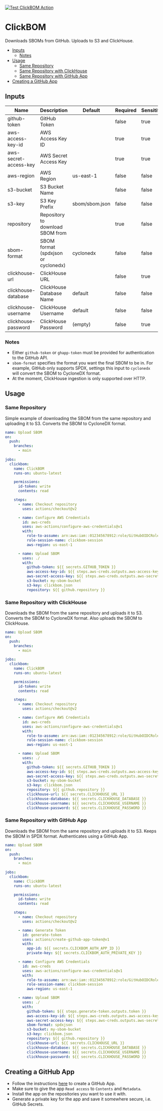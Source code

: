[![Test ClickBOM Action](https://github.com/ClickHouse/ClickBOM/actions/workflows/test.yml/badge.svg)](https://github.com/ClickHouse/ClickBOM/actions/workflows/test.yml)

# ClickBOM

Downloads SBOMs from GitHub. Uploads to S3 and ClickHouse.

- [Inputs](#inputs)
  - [Notes](#notes)
- [Usage](#usage)
  - [Same Repository](#same-repository)
  - [Same Repository with ClickHouse](#same-repository-with-clickhouse)
  - [Same Repository with GitHub App](#same-repository-with-github-app)
- [Creating a GitHub App](#creating-a-github-app)

## Inputs

| Name                  | Description                         | Default        | Required | Sensitive |
| --------------------- | ----------------------------------- | -------------- | -------- | --------- |
| github-token          | GitHub Token                        |                | false    | true      |
| aws-access-key-id     | AWS Access Key ID                   |                | true     | true      |
| aws-secret-access-key | AWS Secret Access Key               |                | true     | true      |
| aws-region            | AWS Region                          | us-east-1      | false    | false     |
| s3-bucket             | S3 Bucket Name                      |                | false    | false     |
| s3-key                | S3 Key Prefix                       | sbom/sbom.json | false    | false     |
| repository            | Repository to download SBOM from    |                | true     | false     |
| sbom-format           | SBOM format (spdxjson or cyclonedx) | cyclonedx      | false    | false     |
| clickhouse-url        | ClickHouse URL                      |                | false    | true      |
| clickhouse-database   | ClickHouse Database Name            | default        | false    | false     |
| clickhouse-username   | ClickHouse Username                 | default        | false    | false     |
| clickhouse-password   | ClickHouse Password                 | (empty)        | false    | true      |

### Notes

- Either `github-token` or `ghapp-token` must be provided for authentication to the GitHub API.
- `sbom-format` specifies the format you want the final SBOM to be in. For example, GitHub only supports SPDX, settings this input to `cyclonedx` will convert the SBOM to CycloneDX format.
- At the moment, ClickHouse ingestion is only supported over HTTP.

## Usage

### Same Repository

Simple example of downloading the SBOM from the same repository and uploading it to S3. Converts the SBOM to CycloneDX format.

```yaml
name: Upload SBOM
on:
  push:
    branches:
      - main
      
jobs:
  clickbom:
    name: ClickBOM
    runs-on: ubuntu-latest

    permissions:
      id-token: write
      contents: read

    steps:
      - name: Checkout repository
        uses: actions/checkout@v2

      - name: Configure AWS Credentials
        id: aws-creds
        uses: aws-actions/configure-aws-credentials@v1
        with:
          role-to-assume: arn:aws:iam::012345678912:role/GitHubOIDCRole
          role-session-name: clickbom-session
          aws-region: us-east-1

      - name: Upload SBOM
        uses: ./
        with:
          github-token: ${{ secrets.GITHUB_TOKEN }}
          aws-access-key-id: ${{ steps.aws-creds.outputs.aws-access-key-id }}
          aws-secret-access-key: ${{ steps.aws-creds.outputs.aws-secret-access-key }}
          s3-bucket: my-sbom-bucket
          s3-key: clickbom.json
          repository: ${{ github.repository }}
```

### Same Repository with ClickHouse

Downloads the SBOM from the same repository and uploads it to S3. Converts the SBOM to CycloneDX format. Also uploads the SBOM to ClickHouse.

```yaml
name: Upload SBOM
on:
  push:
    branches:
      - main
      
jobs:
  clickbom:
    name: ClickBOM
    runs-on: ubuntu-latest

    permissions:
      id-token: write
      contents: read

    steps:
      - name: Checkout repository
        uses: actions/checkout@v2

      - name: Configure AWS Credentials
        id: aws-creds
        uses: aws-actions/configure-aws-credentials@v1
        with:
          role-to-assume: arn:aws:iam::012345678912:role/GitHubOIDCRole
          role-session-name: clickbom-session
          aws-region: us-east-1

      - name: Upload SBOM
        uses: ./
        with:
          github-token: ${{ secrets.GITHUB_TOKEN }}
          aws-access-key-id: ${{ steps.aws-creds.outputs.aws-access-key-id }}
          aws-secret-access-key: ${{ steps.aws-creds.outputs.aws-secret-access-key }}
          s3-bucket: my-sbom-bucket
          s3-key: clickbom.json
          repository: ${{ github.repository }}
          clickhouse-url: ${{ secrets.CLICKHOUSE_URL }}
          clickhouse-database: ${{ secrets.CLICKHOUSE_DATABASE }}
          clickhouse-username: ${{ secrets.CLICKHOUSE_USERNAME }}
          clickhouse-password: ${{ secrets.CLICKHOUSE_PASSWORD }}
```

### Same Repository with GitHub App

Downloads the SBOM from the same repository and uploads it to S3. Keeps the SBOM in SPDX format. Authenticates using a GitHub App.

```yaml
name: Upload SBOM
on:
  push:
    branches:
      - main
      
jobs:
  clickbom:
    name: ClickBOM
    runs-on: ubuntu-latest

    permissions:
      id-token: write
      contents: read

    steps:
      - name: Checkout repository
        uses: actions/checkout@v2

      - name: Generate Token
        id: generate-token
        uses: actions/create-github-app-token@v1
        with:
          app-id: ${{ secrets.CLICKBOM_AUTH_APP_ID }}
          private-key: ${{ secrets.CLICKBOM_AUTH_PRIVATE_KEY }}

      - name: Configure AWS Credentials
        id: aws-creds
        uses: aws-actions/configure-aws-credentials@v1
        with:
          role-to-assume: arn:aws:iam::012345678912:role/GitHubOIDCRole
          role-session-name: clickbom-session
          aws-region: us-east-1

      - name: Upload SBOM
        uses: ./
        with:
          github-token: ${{ steps.generate-token.outputs.token }}
          aws-access-key-id: ${{ steps.aws-creds.outputs.aws-access-key-id }}
          aws-secret-access-key: ${{ steps.aws-creds.outputs.aws-secret-access-key }}
          sbom-format: spdxjson
          s3-bucket: my-sbom-bucket
          s3-key: clickbom.json
          repository: ${{ github.repository }}
          clickhouse-url: ${{ secrets.CLICKHOUSE_URL }}
          clickhouse-database: ${{ secrets.CLICKHOUSE_DATABASE }}
          clickhouse-username: ${{ secrets.CLICKHOUSE_USERNAME }}
          clickhouse-password: ${{ secrets.CLICKHOUSE_PASSWORD }}
```

## Creating a GitHub App

- Follow the instructions [here](https://docs.github.com/en/apps/creating-github-apps/registering-a-github-app/registering-a-github-app) to create a GitHub App.
- Make sure to give the app `Read access` to `Contents` and `Metadata`.
- Install the app on the repositories you want to use it with.
- Generate a private key for the app and save it somewhere secure, i.e. GitHub Secrets.
